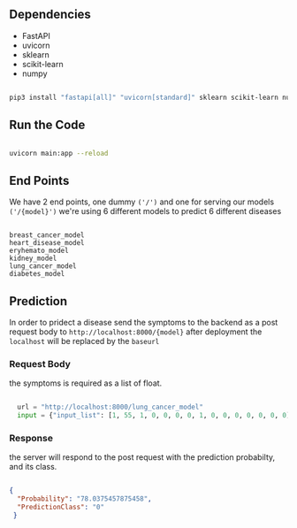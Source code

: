 ## Dependencies 
- FastAPI
- uvicorn
- sklearn
- scikit-learn
- numpy

```bash

pip3 install "fastapi[all]" "uvicorn[standard]" sklearn scikit-learn numpy

```

## Run the Code
```bash

uvicorn main:app --reload

```

## End Points
We have 2 end points, one dummy ``('/')`` and one for serving our models ``('/{model}')`` we're using 6 different models to predict 6 different diseases
```pyhton

breast_cancer_model
heart_disease_model
eryhemato_model
kidney_model
lung_cancer_model
diabetes_model

```

## Prediction
In order to pridect a disease send the symptoms to the backend as a post request body to `http://localhost:8000/{model}` after deployment the `localhost` will be replaced by the `baseurl` 
### Request Body
the symptoms is required as a list of float. 
```python

  url = "http://localhost:8000/lung_cancer_model"
  input = {"input_list": [1, 55, 1, 0, 0, 0, 0, 1, 0, 0, 0, 0, 0, 0, 0]}

```

### Response 
the server will respond to the post request with the prediction probabilty, and its class. 
```json

{ 
  "Probability": "78.0375457875458",
  "PredictionClass": "0" 
 }

```
